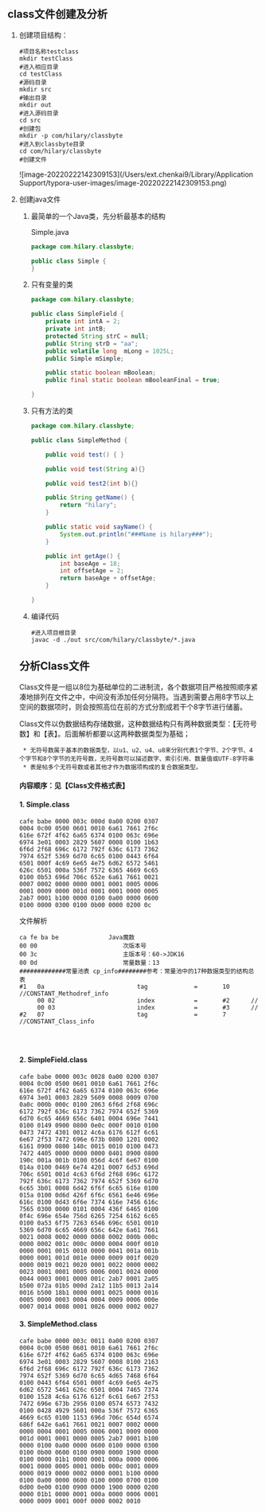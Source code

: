 ## class文件创建及分析

1. 创建项目结构：

   ```shell
   #项目名称testclass
   mkdir testClass
   #进入相应目录
   cd testClass
   #源码目录
   mkdir src
   #输出目录
   mkdir out
   #进入源码目录
   cd src
   #创建包
   mkdir -p com/hilary/classbyte
   #进入到classbyte目录
   cd com/hilary/classbyte
   #创建文件
   ```

   ![image-20220222142309153](/Users/ext.chenkai9/Library/Application Support/typora-user-images/image-20220222142309153.png)

2. 创建java文件

   1. 最简单的一个Java类，先分析最基本的结构

      Simple.java 

      ```java
      package com.hilary.classbyte;
      
      public class Simple {
      }
      ```

   2. 只有变量的类

      ```java
      package com.hilary.classbyte;
      
      public class SimpleField {
          private int intA = 2;
          private int intB;
          protected String strC = null;
          public String strD = "aa";
          public volatile long  mLong = 1025L;
          public Simple mSimple;
      
          public static boolean mBoolean;
          public final static boolean mBooleanFinal = true;
      
      }
      
      ```

   3. 只有方法的类

      ```java
      package com.hilary.classbyte;
      
      public class SimpleMethod {
      
          public void test() { }
      
          public void test(String a){}
      
          public void test2(int b){}
      
          public String getName() {
              return "hilary";
          }
      
          public static void sayName() {
              System.out.println("###Name is hilary###");
          }
      
          public int getAge() {
              int baseAge = 18;
              int offsetAge = 2;
              return baseAge + offsetAge;
          }
      
      }
      
      ```

   4. 编译代码

      ```shell
      #进入项目根目录
      javac -d ./out src/com/hilary/classbyte/*.java
      ```

   

   ## 分析Class文件

   ​		Class文件是一组以8位为基础单位的二进制流，各个数据项目严格按照顺序紧凑地排列在文件之中，中间没有添加任何分隔符。当遇到需要占用8字节以上空间的数据项时，则会按照高位在前的方式分割成若干个8字节进行储蓄。

   ​		Class文件以伪数据结构存储数据，这种数据结构只有两种数据类型：【无符号数】和【表】。后面解析都要以这两种数据类型为基础；
   
   		* 无符号数属于基本的数据类型，以u1、u2、u4、u8来分别代表1个字节、2个字节、4个字节和8个字节的无符号数，无符号数可以描述数字、索引引用、数量值或UTF-8字符串
   		* 表是帖多个无符号数或者其他才作为数据项构成的复合数据类型。
   
   
   
   #### 内容顺序：见【Class文件格式表】
   
   #### 1. Simple.class
   
   ```
   cafe babe 0000 003c 000d 0a00 0200 0307
   0004 0c00 0500 0601 0010 6a61 7661 2f6c
   616e 672f 4f62 6a65 6374 0100 063c 696e
   6974 3e01 0003 2829 5607 0008 0100 1b63
   6f6d 2f68 696c 6172 792f 636c 6173 7362
   7974 652f 5369 6d70 6c65 0100 0443 6f64
   6501 000f 4c69 6e65 4e75 6d62 6572 5461
   626c 6501 000a 536f 7572 6365 4669 6c65
   0100 0b53 696d 706c 652e 6a61 7661 0021
   0007 0002 0000 0000 0001 0001 0005 0006
   0001 0009 0000 001d 0001 0001 0000 0005
   2ab7 0001 b100 0000 0100 0a00 0000 0600
   0100 0000 0300 0100 0b00 0000 0200 0c
   ```
   
   文件解析
   
   ```
   ca fe ba be				Java魔数
   00 00						次版本号
   00 3c						主版本号：60->JDK16
   00 0d						常量数量：13
   #############常量池表 cp_info########参考：常量池中的17种数据类型的结构总表
   #1	0a							tag				=		10		//CONSTANT_Methodref_info
   		00 02						index			=		#2		//
   		00 03						index			=		#3		//		
   #2	07							tag				=		7			//CONSTANT_Class_info
   		
   		
   
   
   ```
   
   
   
   #### 2. SimpleField.class
   
   ```
   cafe babe 0000 003c 0028 0a00 0200 0307
   0004 0c00 0500 0601 0010 6a61 7661 2f6c
   616e 672f 4f62 6a65 6374 0100 063c 696e
   6974 3e01 0003 2829 5609 0008 0009 0700
   0a0c 000b 000c 0100 2063 6f6d 2f68 696c
   6172 792f 636c 6173 7362 7974 652f 5369
   6d70 6c65 4669 656c 6401 0004 696e 7441
   0100 0149 0900 0800 0e0c 000f 0010 0100
   0473 7472 4301 0012 4c6a 6176 612f 6c61
   6e67 2f53 7472 696e 673b 0800 1201 0002
   6161 0900 0800 140c 0015 0010 0100 0473
   7472 4405 0000 0000 0000 0401 0900 0800
   190c 001a 001b 0100 056d 4c6f 6e67 0100
   014a 0100 0469 6e74 4201 0007 6d53 696d
   706c 6501 001d 4c63 6f6d 2f68 696c 6172
   792f 636c 6173 7362 7974 652f 5369 6d70
   6c65 3b01 0008 6d42 6f6f 6c65 616e 0100
   015a 0100 0d6d 426f 6f6c 6561 6e46 696e
   616c 0100 0d43 6f6e 7374 616e 7456 616c
   7565 0300 0000 0101 0004 436f 6465 0100
   0f4c 696e 654e 756d 6265 7254 6162 6c65
   0100 0a53 6f75 7263 6546 696c 6501 0010
   5369 6d70 6c65 4669 656c 642e 6a61 7661
   0021 0008 0002 0000 0008 0002 000b 000c
   0000 0002 001c 000c 0000 0004 000f 0010
   0000 0001 0015 0010 0000 0041 001a 001b
   0000 0001 001d 001e 0000 0009 001f 0020
   0000 0019 0021 0020 0001 0022 0000 0002
   0023 0001 0001 0005 0006 0001 0024 0000
   0044 0003 0001 0000 001c 2ab7 0001 2a05
   b500 072a 01b5 000d 2a12 11b5 0013 2a14
   0016 b500 18b1 0000 0001 0025 0000 0016
   0005 0000 0003 0004 0004 0009 0006 000e
   0007 0014 0008 0001 0026 0000 0002 0027
   
   ```
   
   #### 3. SimpleMethod.class
   
   ```
   cafe babe 0000 003c 0011 0a00 0200 0307
   0004 0c00 0500 0601 0010 6a61 7661 2f6c
   616e 672f 4f62 6a65 6374 0100 063c 696e
   6974 3e01 0003 2829 5607 0008 0100 2163
   6f6d 2f68 696c 6172 792f 636c 6173 7362
   7974 652f 5369 6d70 6c65 4d65 7468 6f64
   0100 0443 6f64 6501 000f 4c69 6e65 4e75
   6d62 6572 5461 626c 6501 0004 7465 7374
   0100 1528 4c6a 6176 612f 6c61 6e67 2f53
   7472 696e 673b 2956 0100 0574 6573 7432
   0100 0428 4929 5601 000a 536f 7572 6365
   4669 6c65 0100 1153 696d 706c 654d 6574
   686f 642e 6a61 7661 0021 0007 0002 0000
   0000 0004 0001 0005 0006 0001 0009 0000
   001d 0001 0001 0000 0005 2ab7 0001 b100
   0000 0100 0a00 0000 0600 0100 0000 0300
   0100 0b00 0600 0100 0900 0000 1900 0000
   0100 0000 01b1 0000 0001 000a 0000 0006
   0001 0000 0005 0001 000b 000c 0001 0009
   0000 0019 0000 0002 0000 0001 b100 0000
   0100 0a00 0000 0600 0100 0000 0700 0100
   0d00 0e00 0100 0900 0000 1900 0000 0200
   0000 01b1 0000 0001 000a 0000 0006 0001
   0000 0009 0001 000f 0000 0002 0010 
   ```
   
   


